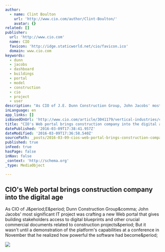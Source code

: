```yaml
---
author:
  - name: Clint Boulton
    url: 'http://www.cio.com/author/Clint-Boulton/'
    avatar: {}
related: []
publisher:
  url: 'http://www.cio.com'
  name: CIO
  favicon: 'http://idge.staticworld.net/cio/favicon.ico'
  domain: www.cio.com
keywords:
  - dunn
  - jacobs
  - dashboard
  - buildings
  - portal
  - model
  - construction
  - cio
  - project
  - user
description: "As CIO of J.E. Dunn Construction Group, John Jacobs' most significant IT project was crafting a new Web portal that gives building stakeholders access to digital blueprints and other crucial commercial documents related to construction projects. But it wasn't until a demonstration of the platform's capabilities at a conference in November that he realized how powerful the software had become."
inLanguage: en
app_links: []
isBasedOnUrl: 'http://www.cio.com/article/3041179/vertical-industries/cios-web-portal-brings-construction-company-into-the-digital-age.html'
title: "CIO's Web portal brings construction company into the digital age"
datePublished: '2016-03-09T17:38:41.957Z'
dateModified: '2016-03-09T17:36:58.540Z'
sourcePath: _posts/2016-03-09-cios-web-portal-brings-construction-company-into-the-digita.md
published: true
inFeed: true
hasPage: false
inNav: false
_context: 'http://schema.org'
_type: MediaObject

---
```

<article style=""><h1>CIO's Web portal brings construction company into the digital age</h1><p>As CIO of J&amp;period;E&amp;period; Dunn Construction Group&amp;comma; John Jacobs' most significant IT project was crafting a new Web portal that gives building stakeholders access to digital blueprints and other crucial commercial documents related to construction projects&amp;period; But it wasn't until a demonstration of the platform's capabilities at a conference in November that he realized how powerful the software had become&amp;period;</p><img src="http://images.techhive.com/images/article/2014/04/blueprint-computer-graphic-plumber-water-pipes-plan-construction-architecture-000002975228-100263647-primary.idge.jpg" /></article>